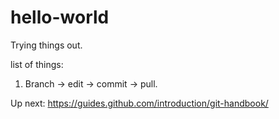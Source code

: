 # hello-world
Trying things out.

list of things:
1. Branch -> edit -> commit -> pull.

Up next:
https://guides.github.com/introduction/git-handbook/
